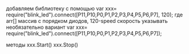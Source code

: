 добавляем библиотеку с помощью 
var xxx= require("blink_led").connect([P11,P10,P0,P1,P2,P3,P4,P5,P6,P7], 120);
где arr[] массив с порядком диодов, 120-speed скорость указывать необязательно
вариант
var xxx= require("blink_led").connect([P11,P10,P0,P1,P2,P3,P4,P5,P6,P7]);

методы 
xxx.Start()
xxx.Stop()
